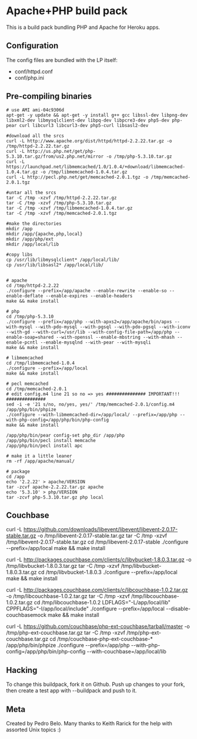Apache+PHP build pack
========================

This is a build pack bundling PHP and Apache for Heroku apps.

Configuration
-------------

The config files are bundled with the LP itself:

* conf/httpd.conf
* conf/php.ini


Pre-compiling binaries
----------------------

    # use AMI ami-04c9306d
    apt-get -y update && apt-get -y install g++ gcc libssl-dev libpng-dev libxml2-dev libmysqlclient-dev libpq-dev libpcre3-dev php5-dev php-pear curl libcurl3 libcurl3-dev php5-curl libsasl2-dev
    
    #download all the srcs
    curl -L http://www.apache.org/dist/httpd/httpd-2.2.22.tar.gz -o /tmp/httpd-2.2.22.tar.gz
    curl -L http://us.php.net/get/php-5.3.10.tar.gz/from/us2.php.net/mirror -o /tmp/php-5.3.10.tar.gz
    curl -L https://launchpad.net/libmemcached/1.0/1.0.4/+download/libmemcached-1.0.4.tar.gz -o /tmp/libmemcached-1.0.4.tar.gz
    curl -L http://pecl.php.net/get/memcached-2.0.1.tgz -o /tmp/memcached-2.0.1.tgz
    
    #untar all the srcs
    tar -C /tmp -xzvf /tmp/httpd-2.2.22.tar.gz
    tar -C /tmp -xzvf /tmp/php-5.3.10.tar.gz
    tar -C /tmp -xzvf /tmp/libmemcached-1.0.4.tar.gz
    tar -C /tmp -xzvf /tmp/memcached-2.0.1.tgz
    
    #make the directories
    mkdir /app
    mkdir /app/{apache,php,local}
    mkdir /app/php/ext
    mkdir /app/local/lib
    
    #copy libs
    cp /usr/lib/libmysqlclient* /app/local/lib/
    cp /usr/lib/libsasl2* /app/local/lib/
    
    
    # apache
    cd /tmp/httpd-2.2.22
    ./configure --prefix=/app/apache --enable-rewrite --enable-so --enable-deflate --enable-expires --enable-headers
    make && make install
    
    # php
    cd /tmp/php-5.3.10
    ./configure --prefix=/app/php --with-apxs2=/app/apache/bin/apxs --with-mysql --with-pdo-mysql --with-pgsql --with-pdo-pgsql --with-iconv --with-gd --with-curl=/usr/lib --with-config-file-path=/app/php --enable-soap=shared --with-openssl --enable-mbstring --with-mhash --enable-pcntl --enable-mysqlnd --with-pear --with-mysqli
    make && make install
    
    # libmemcached
    cd /tmp/libmemcached-1.0.4
    ./configure --prefix=/app/local
    make && make install
    
    # pecl memcached
    cd /tmp/memcached-2.0.1
    # edit config.m4 line 21 so no => yes ############### IMPORTANT!!! ###############
    sed -i -e '21 s/no, no/yes, yes/' /tmp/memcached-2.0.1/config.m4
    /app/php/bin/phpize
    ./configure --with-libmemcached-dir=/app/local/ --prefix=/app/php --with-php-config=/app/php/bin/php-config
    make && make install
    
    /app/php/bin/pear config-set php_dir /app/php
    /app/php/bin/pecl install memcache
    /app/php/bin/pecl install apc
    
    # make it a little leaner
    rm -rf /app/apache/manual/
     
    # package
    cd /app
    echo '2.2.22' > apache/VERSION
    tar -zcvf apache-2.2.22.tar.gz apache
    echo '5.3.10' > php/VERSION
    tar -zcvf php-5.3.10.tar.gz php local

Couchbase
---------

  curl -L https://github.com/downloads/libevent/libevent/libevent-2.0.17-stable.tar.gz -o /tmp/libevent-2.0.17-stable.tar.gz
  tar -C /tmp -xzvf /tmp/libevent-2.0.17-stable.tar.gz 
  cd /tmp/libevent-2.0.17-stable
  ./configure --prefix=/app/local
  make && make install

  curl -L http://packages.couchbase.com/clients/c/libvbucket-1.8.0.3.tar.gz -o /tmp/libvbucket-1.8.0.3.tar.gz
  tar -C /tmp -xzvf /tmp/libvbucket-1.8.0.3.tar.gz
  cd /tmp/libvbucket-1.8.0.3
  ./configure --prefix=/app/local
  make && make install

  curl -L http://packages.couchbase.com/clients/c/libcouchbase-1.0.2.tar.gz -o /tmp/libcouchbase-1.0.2.tar.gz
  tar -C /tmp -xzvf /tmp/libcouchbase-1.0.2.tar.gz
  cd /tmp/libcouchbase-1.0.2
  LDFLAGS="-L/app/local/lib" CPPFLAGS="-I/app/local/include" ./configure --prefix=/app/local --disable-couchbasemock
  make && make install

  curl -L https://github.com/couchbase/php-ext-couchbase/tarball/master -o /tmp/php-ext-couchbase.tar.gz
  tar -C /tmp -xzvf /tmp/php-ext-couchbase.tar.gz
  cd /tmp/couchbase-php-ext-couchbase-*
  /app/php/bin/phpize
  ./configure --prefix=/app/php --with-php-config=/app/php/bin/php-config --with-couchbase=/app/local/lib



Hacking
-------

To change this buildpack, fork it on Github. Push up changes to your fork, then create a test app with --buildpack <your-github-url> and push to it.


Meta
----

Created by Pedro Belo.
Many thanks to Keith Rarick for the help with assorted Unix topics :)
